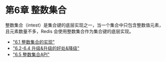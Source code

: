 # 第6章 整数集合

整数集合（intest）是集合键的底层实现之一，当一个集合中只包含整数值元素，且元素数量不多，Redis 会使用整数集合作为集合键的底层实现。

* ["6.1 整数集合的实现"](siyuan://blocks/20220319202924-yygxllc)
* ["6.2-6.4 升级&升级的好处&降级"](siyuan://blocks/20220319205855-4g7y5c2)
* ["6.5 整数集合API"](siyuan://blocks/20220319213600-a5toe2w)
